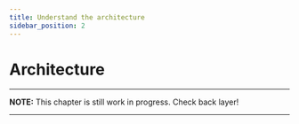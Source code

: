 ```yaml
---
title: Understand the architecture
sidebar_position: 2
---
```


# Architecture

---
**NOTE:**
This chapter is still work in progress. Check back layer!

---